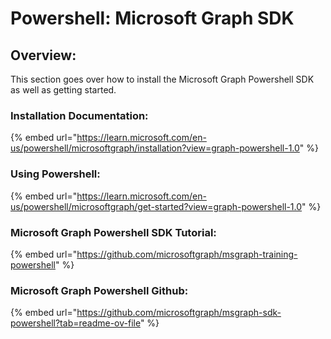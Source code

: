 # Powershell: Microsoft Graph SDK

## Overview:

This section goes over how to install the Microsoft Graph Powershell SDK as well as getting started.

### Installation Documentation:

{% embed url="https://learn.microsoft.com/en-us/powershell/microsoftgraph/installation?view=graph-powershell-1.0" %}

### Using Powershell:

{% embed url="https://learn.microsoft.com/en-us/powershell/microsoftgraph/get-started?view=graph-powershell-1.0" %}

### Microsoft Graph Powershell SDK Tutorial:

{% embed url="https://github.com/microsoftgraph/msgraph-training-powershell" %}

### Microsoft Graph Powershell Github:

{% embed url="https://github.com/microsoftgraph/msgraph-sdk-powershell?tab=readme-ov-file" %}
